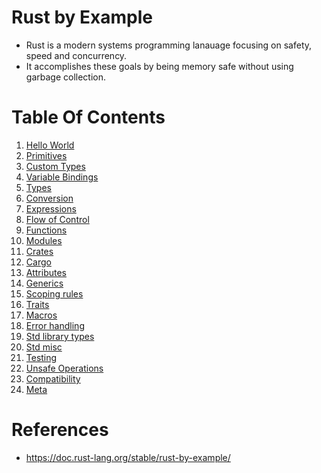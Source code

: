 # Rust by Example
* Rust is a modern systems programming lanauage focusing on safety, speed and concurrency.
* It accomplishes these goals by being memory safe without using garbage collection.
# Table Of Contents
1. [Hello World](https://github.com/pravsemilo/rust-notes/blob/master/doc.rust-lang.org/Rust_By_Example/Hello_World.md)
1. [Primitives](https://github.com/pravsemilo/rust-notes/blob/master/doc.rust-lang.org/Rust_By_Example/Primitives.md)
1. [Custom Types](https://github.com/pravsemilo/rust-notes/blob/master/doc.rust-lang.org/Rust_By_Example/Custom_Types.md)
1. [Variable Bindings](https://github.com/pravsemilo/rust-notes/blob/master/doc.rust-lang.org/Rust_By_Example/Variable_Bindings.md)
1. [Types](https://github.com/pravsemilo/rust-notes/blob/master/doc.rust-lang.org/Rust_By_Example/Types.md)
1. [Conversion](https://github.com/pravsemilo/rust-notes/blob/master/doc.rust-lang.org/Rust_By_Example/Conversion.md)
1. [Expressions](https://github.com/pravsemilo/rust-notes/blob/master/doc.rust-lang.org/Rust_By_Example/Expressions.md)
1. [Flow of Control](https://github.com/pravsemilo/rust-notes/blob/master/doc.rust-lang.org/Rust_By_Example/Flow_of_Control.md)
1. [Functions](https://github.com/pravsemilo/rust-notes/blob/master/doc.rust-lang.org/Rust_By_Example/Functions.md)
1. [Modules](https://github.com/pravsemilo/rust-notes/blob/master/doc.rust-lang.org/Rust_By_Example/Modules.md)
1. [Crates]()
1. [Cargo]()
1. [Attributes]()
1. [Generics]()
1. [Scoping rules](https://github.com/pravsemilo/rust-notes/blob/master/doc.rust-lang.org/Rust_By_Example/Scoping_rules.md)
1. [Traits](https://github.com/pravsemilo/rust-notes/blob/master/doc.rust-lang.org/Rust_By_Example/Traits.md)
1. [Macros](https://github.com/pravsemilo/rust-notes/blob/master/doc.rust-lang.org/Rust_By_Example/macro_rules.md)
1. [Error handling]()
1. [Std library types](https://github.com/pravsemilo/rust-notes/blob/master/doc.rust-lang.org/Rust_By_Example/Std_library_types.md)
1. [Std misc]()
1. [Testing]()
1. [Unsafe Operations]()
1. [Compatibility]()
1. [Meta]()
# References
* https://doc.rust-lang.org/stable/rust-by-example/
